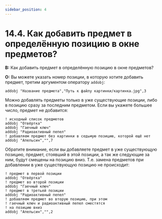 ```yaml
---
sidebar_position: 4
---
```


# 14.4. Как добавить предмет в определённую позицию в окне предметов?
<!-- [:faq_14_04] -->

**В:** Как добавить предмет в определённую позицию в окне предметов?

**О:**
Вы можете указать номер позиции, в которую хотите добавить предмет, третим аргументом оператору `addobj`:

```qsp
addobj "Название предмета","Путь к файлу картинки/картинка.jpg",3
```

Можно добавлять предметы только в уже существующие позиции, либо в позицию сразу за последним предметом. Если вы укажете большее число, предмет не добавится:

```qsp
! исходный список предметов
addobj "Отвёртка"
addobj "Гаечный ключ"
addobj "Радиоактивный пепел"
! добавляем предмет без картинки в седьмую позицию, которой ещё нет
addobj "Апельсин","",7
```

Обратите внимание, если вы добавляете предмет в уже существующую позицию, предмет, стоявший в этой позиции, а так же следующие за ним, будут смещены на позицию вниз. Т.е. замена предметов при добавлении в уже существующую позицию не происходит:

```qsp
! предмет в первой позиции
addobj "Отвёртка"
! предмет во второй позиции
addobj "Гаечный ключ"
! предмет в третьей позиции
addobj "Радиоактивный пепел"
! добавляем предмет во вторую позицию, при этом
! гаечный ключ и радиоактивный пепел сместятся
! на позицию вниз
addobj "Апельсин","",2
```
